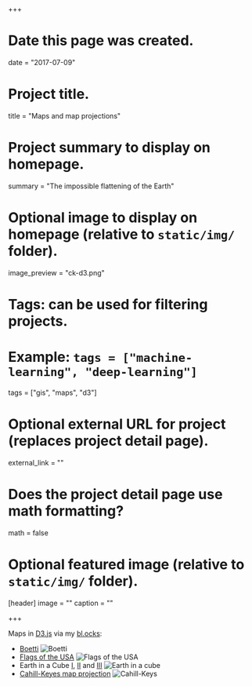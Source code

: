 +++
# Date this page was created.
date = "2017-07-09"

# Project title.
title = "Maps and map projections"

# Project summary to display on homepage.
summary = "The impossible flattening of the Earth"

# Optional image to display on homepage (relative to `static/img/` folder).
image_preview = "ck-d3.png"

# Tags: can be used for filtering projects.
# Example: `tags = ["machine-learning", "deep-learning"]`
tags = ["gis", "maps", "d3"]

# Optional external URL for project (replaces project detail page).
external_link = ""

# Does the project detail page use math formatting?
math = false

# Optional featured image (relative to `static/img/` folder).
[header]
image = ""
caption = ""

+++

Maps in [D3.js][d3] via my [bl.ocks][egists]:

* [Boetti][boetti]
  ![Boetti](/img/boetti-d3.png)
* [Flags of the USA][usaflags]
  ![Flags of the USA](/img/usa-flags-d3.png)
* Earth in a Cube [I][cube1], [II][cube2] and [III][cube3]
  ![Earth in a cube](/img/earth-in-a-cube-3.png)
* [Cahill-Keyes map projection][ck]
  ![Cahill-Keys](/img/ck-d3.png)

[egists]: <http://bl.ocks.org/espinielli> "Enrico Spinielli's blocks"
[d3]: <//d3js.org> "D3.js"
[usaflags]: <http://bl.ocks.org/espinielli/78185d7b29948d105634beb7bcc0d34b> "Flags of the USA"
[boetti]: <https://bl.ocks.org/espinielli/9ea56e041f6847dbe944> "Boetti's map in D3.js"
[cube1]: <https://bl.ocks.org/espinielli/1018c88657010f8ee93ea4224652e3cf> "Earth in a cube, 1"
[cube2]: <https://bl.ocks.org/espinielli/0c130de06ee3c01c0a63ba9ce06bc7bd> "Earth in a cube, 2"
[cube3]: <https://bl.ocks.org/espinielli/cf662b91b58da57aecc8125649d84604> "Earth in a cube, 3"
[ck]: <http://bl.ocks.org/espinielli/5689783> "Cahill-Keyes map projection in D3.js"
